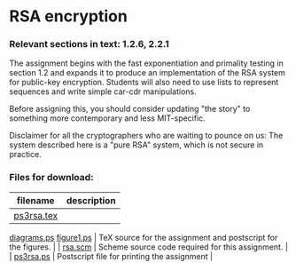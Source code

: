 # RSA encryption

### Relevant sections in text: 1.2.6, 2.2.1

The assignment begins with the fast exponentiation and primality testing in section 1.2 and expands it to produce an implementation of the RSA system for public-key encryption. Students will also need to use lists to represent sequences and write simple car-cdr manipulations.

Before assigning this, you should consider updating "the story" to something more contemporary and less MIT-specific.

Disclaimer for all the cryptographers who are waiting to pounce on us: The system described here is a "pure RSA" system, which is not secure in practice.

### Files for download:

| filename | description |
| --- | --- |
| [ps3rsa.tex](ps3rsa.tex)
[diagrams.ps](diagrams.ps)
[figure1.ps](figure1.ps) | TeX source for the assignment and postscript for the figures. |
| [rsa.scm](rsa.scm) | Scheme source code required for this assignment. |
| [ps3rsa.ps](ps3rsa.ps) | Postscript file for printing the assignment |